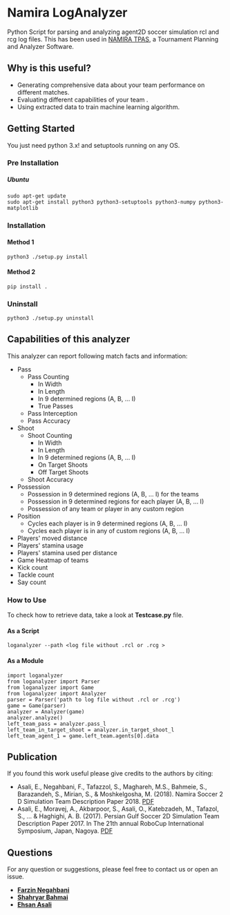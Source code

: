 # Namira LogAnalyzer

Python Script for parsing and analyzing agent2D soccer simulation rcl and rcg log files. This has been used in [NAMIRA TPAS](https://github.com/Farzin-Negahbani/Namira_TPAS),
a Tournament Planning and Analyzer Software.

## Why is this useful?

- Generating comprehensive data about your team performance on different matches.
- Evaluating different capabilities of your team .
- Using extracted data to train machine learning algorithm.

## Getting Started

You just need python 3.x! and setuptools running on any OS.

### Pre Installation

##### Ubuntu

    sudo apt-get update
    sudo apt-get install python3 python3-setuptools python3-numpy python3-matplotlib

### Installation

#### Method 1

    python3 ./setup.py install

#### Method 2

    pip install .

### Uninstall

    python3 ./setup.py uninstall

## Capabilities of this analyzer

This analyzer can report following match facts and information:

- Pass
  - Pass Counting
    - In Width
    - In Length
    - In 9 determined regions (A, B, ... I)
    - True Passes
  - Pass Interception
  - Pass Accuracy
- Shoot
  - Shoot Counting
    - In Width
    - In Length
    - In 9 determined regions (A, B, ... I)
    - On Target Shoots
    - Off Target Shoots
  - Shoot Accuracy
- Possession
  - Possession in 9 determined regions (A, B, ... I) for the teams
  - Possession in 9 determined regions for each player (A, B, ... I)
  - Possession of any team or player in any custom region
- Position
  - Cycles each player is in 9 determined regions (A, B, ... I)
  - Cycles each player is in any of custom regions (A, B, ... I)
- Players' moved distance
- Players' stamina usage
- Players' stamina used per distance
- Game Heatmap of teams
- Kick count
- Tackle count
- Say count

### How to Use

To check how to retrieve data, take a look at **Testcase.py** file.

#### As a Script

    loganalyzer --path <log file without .rcl or .rcg >

#### As a Module

    import loganalyzer
    from loganalyzer import Parser
    from loganalyzer import Game
    from loganalyzer import Analyzer
    parser = Parser('path to log file without .rcl or .rcg')
    game = Game(parser)
    analyzer = Analyzer(game)
    analyzer.analyze()
    left_team_pass = analyzer.pass_l
    left_team_in_target_shoot = analyzer.in_target_shoot_l
    left_team_agent_1 = game.left_team.agents[0].data

## Publication

If you found this work useful please give credits to the authors by citing:

- Asali, E., Negahbani, F., Tafazzol, S., Maghareh, M.S., Bahmeie, S., Barazandeh, S., Mirian, S., & Moshkelgosha, M. (2018). Namira Soccer 2 D Simulation Team Description Paper 2018. [PDF](https://archive.robocup.info/Soccer/Simulation/2D/TDPs/RoboCup/2018/Namira_SS2D_RC2018_TDP.pdf)
- Asali, E., Moravej, A., Akbarpoor, S., Asali, O., Katebzadeh, M., Tafazol, S., ... & Haghighi, A. B. (2017). Persian Gulf Soccer 2D Simulation Team Description Paper 2017. In The 21th annual RoboCup International Symposium, Japan, Nagoya. [PDF](https://www.robocup2017.org/file/symposium/soccer_sim_2D/TDP_PersianGulf.pdf)

## Questions

For any question or suggestions, please feel free to contact us or open an issue.

- **[Farzin Negahbani](mailto:farzin.negahbani@gmail.com)**
- **[Shahryar Bahmai](mailto:shahryarbahmeie@gmail.com)**
- **[Ehsan Asali](mailto:ehsanasali@uga.edu)**
